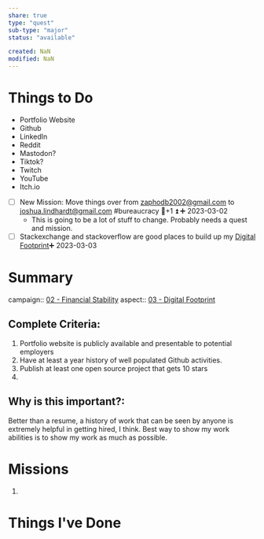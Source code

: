 ```yaml
---
share: true
type: "quest"
sub-type: "major"
status: "available"

created: NaN 
modified: NaN
---
```


 
# Things to Do
- Portfolio Website
- Github
- LinkedIn
- Reddit
- Mastodon?
- Tiktok?
- Twitch
- YouTube
- Itch.io
- [ ] New Mission: Move things over from zaphodb2002@gmail.com to joshua.lindhardt@gmail.com #bureaucracy 🥄+1 ⏫ ➕ 2023-03-02
	- This is going to be a lot of stuff to change.  Probably needs a quest and mission.
- [ ] Stackexchange and stackoverflow are good places to build up my [Digital Footprint](Digital%20Footprint.md)➕ 2023-03-03 
# Summary
campaign:: [02 - Financial Stability](./02%20-%20Financial%20Stability.md)
aspect:: [03 - Digital Footprint](./03%20-%20Digital%20Footprint.md)

## Complete Criteria:
1. Portfolio website is publicly available and presentable to potential employers
2. Have at least a year history of well populated Github activities.
3. Publish at least one open source project that gets 10 stars
4. 

## Why is this important?:
Better than a resume, a history of work that can be seen by anyone is extremely helpful in getting hired, I think.  Best way to show my work abilities is to show my work as much as possible.

# Missions
1. 
# Things I've Done